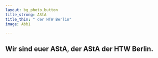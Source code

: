 ```yaml
---
layout: bg_photo_button
title_strong: AStA
title_thin: " der HTW Berlin"
image: Abb1

---
```

## Wir sind euer AStA, der AStA der HTW Berlin. 